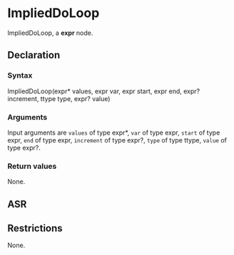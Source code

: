 <!-- This is an automatically generated file. Do not edit it manually. -->

# ImpliedDoLoop

ImpliedDoLoop, a **expr** node.

## Declaration

### Syntax

ImpliedDoLoop(expr* values, expr var, expr start, expr end, expr? increment, ttype type, expr? value)

### Arguments
Input arguments are `values` of type expr*, `var` of type expr, `start` of type expr, `end` of type expr, `increment` of type expr?, `type` of type ttype, `value` of type expr?.

### Return values

None.

## ASR

<!-- Generate ASR using pickle. -->

## Restrictions

<!-- Generated from asr_verify.cpp. -->
None.